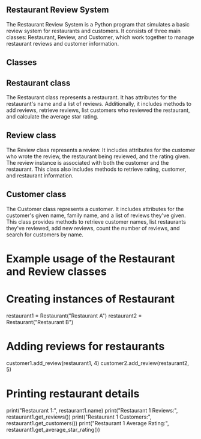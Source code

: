 ## Restaurant Review System
The Restaurant Review System is a Python program that simulates a basic review system for restaurants and customers. It consists of three main classes: Restaurant, Review, and Customer, which work together to manage restaurant reviews and customer information.


## Classes

## Restaurant class
The Restaurant class represents a restaurant. It has attributes for the restaurant's name and a list of reviews. Additionally, it includes methods to add reviews, retrieve reviews, list customers who reviewed the restaurant, and calculate the average star rating.


## Review class
The Review class represents a review. It includes attributes for the customer who wrote the review, the restaurant being reviewed, and the rating given. The review instance is associated with both the customer and the restaurant. This class also includes methods to retrieve rating, customer, and restaurant information.


## Customer class
The Customer class represents a customer. It includes attributes for the customer's given name, family name, and a list of reviews they've given. This class provides methods to retrieve customer names, list restaurants they've reviewed, add new reviews, count the number of reviews, and search for customers by name.


# Example usage of the Restaurant and Review classes

# Creating instances of Restaurant
restaurant1 = Restaurant("Restaurant A")
restaurant2 = Restaurant("Restaurant B")

# Adding reviews for restaurants
customer1.add_review(restaurant1, 4)
customer2.add_review(restaurant2, 5)

# Printing restaurant details
print("Restaurant 1:", restaurant1.name)
print("Restaurant 1 Reviews:", restaurant1.get_reviews())
print("Restaurant 1 Customers:", restaurant1.get_customers())
print("Restaurant 1 Average Rating:", restaurant1.get_average_star_rating())



